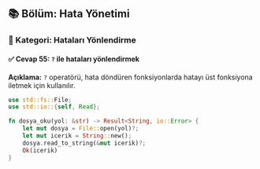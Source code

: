 ## 📚 Bölüm: Hata Yönetimi  
### 🔹 Kategori: Hataları Yönlendirme  
#### ✅ Cevap 55: `?` ile hataları yönlendirmek

**Açıklama:**
`?` operatörü, hata döndüren fonksiyonlarda hatayı üst fonksiyona iletmek için kullanılır.

```rust
use std::fs::File;
use std::io::{self, Read};

fn dosya_oku(yol: &str) -> Result<String, io::Error> {
    let mut dosya = File::open(yol)?;
    let mut icerik = String::new();
    dosya.read_to_string(&mut icerik)?;
    Ok(icerik)
}
```
